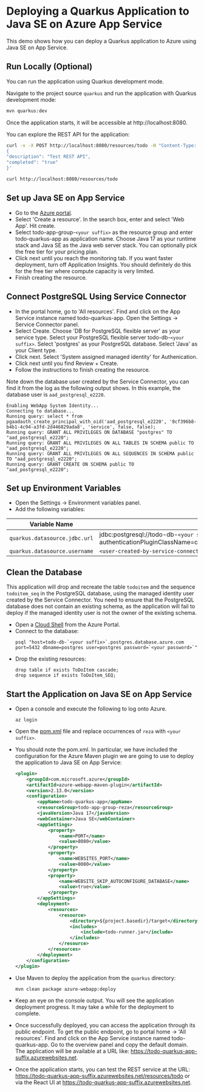 # Deploying a Quarkus Application to Java SE on Azure App Service
This demo shows how you can deploy a Quarkus application to Azure using 
Java SE on App Service.

## Run Locally (Optional)

You can run the application using Quarkus development mode.

Navigate to the project source `quarkus` and run the application with Quarkus 
development mode:

```bash
mvn quarkus:dev
```

Once the application starts, it will be accessible at http://localhost:8080.

You can explore the REST API for the application:

```bash
curl -v -X POST http://localhost:8080/resources/todo -H "Content-Type: application/json" -d '
{
"description": "Test REST API",
"completed": "true"
}'

curl http://localhost:8080/resources/todo
```

## Set up Java SE on App Service
* Go to the [Azure portal](http://portal.azure.com).
* Select 'Create a resource'. In the search box, enter and select 'Web App'. 
Hit create.
* Select todo-app-group-`<your suffix>` as the resource group and enter 
todo-quarkus-app as application name. Choose Java 17 as your 
runtime stack and Java SE as the Java web server stack. You can optionally pick the 
free tier for your pricing plan.
* Click next until you reach the monitoring tab. If you want faster deployment, 
turn off Application Insights. You should definitely do 
this for the free tier where compute capacity is very limited.
* Finish creating the resource.

## Connect PostgreSQL Using Service Connector
* In the portal home, go to 'All resources'. Find and click on the App Service 
instance named todo-quarkus-app. Open the Settings -> Service Connector panel.
* Select Create. Choose 'DB for PostgreSQL flexible server' as your service type. 
Select your PostgreSQL flexible server todo-db-`<your suffix>`. Select 'postgres' as 
your PostgreSQL database. Select 'Java' as your Client type.
* Click next. Select 'System assigned managed identity' for Authenication.
* Click next until you find Review + Create.
* Follow the instructions to finish creating the resource.

Note down the database user created by the Service Connector, you can find it from 
the log as the following output shows. In this example, the database user is 
`aad_postgresql_e2220`.

```
Enabling WebApp System Identity...
Connecting to database...
Running query: select * from pgaadauth_create_principal_with_oid('aad_postgresql_e2220', '8cf396b8-b4b1-4c94-a3fd-2d446829ada8', 'service', false, false);
Running query: GRANT ALL PRIVILEGES ON DATABASE "postgres" TO "aad_postgresql_e2220";
Running query: GRANT ALL PRIVILEGES ON ALL TABLES IN SCHEMA public TO "aad_postgresql_e2220";
Running query: GRANT ALL PRIVILEGES ON ALL SEQUENCES IN SCHEMA public TO "aad_postgresql_e2220";
Running query: GRANT CREATE ON SCHEMA public TO "aad_postgresql_e2220";
```

## Set up Environment Variables
* Open the Settings -> Environment variables panel.
* Add the following variables: 

| Variable Name | Value |
|---------------|-------|
| `quarkus.datasource.jdbc.url` | jdbc:postgresql://todo-db-`<your suffix>`.postgres.database.azure.com:5432/postgres?authenticationPluginClassName=com.azure.identity.extensions.jdbc.postgresql.AzurePostgresqlAuthenticationPlugin&sslmode=require |
| `quarkus.datasource.username` | `<user-created-by-service-connector>` |

## Clean the Database
This application will drop and recreate the table `todoitem` and the sequence 
`todoitem_seq` in the PostgreSQL database, using the managed identity user created by 
the Service Connector. You need to ensure that the PostgreSQL database does not contain an 
existing schema, as the application will fail to deploy if the managed identity user 
is not the owner of the existing schema.

* Open a [Cloud Shell](https://learn.microsoft.com/azure/cloud-shell/overview) from the Azure Portal.
* Connect to the database:
  ```
  psql "host=todo-db-`<your suffix>`.postgres.database.azure.com port=5432 dbname=postgres user=postgres password=`<your password>`"
  ```
* Drop the existing resources:
  ```
  drop table if exists ToDoItem cascade;
  drop sequence if exists ToDoItem_SEQ;
  ```

## Start the Application on Java SE on App Service
* Open a console and execute the following to log onto Azure.

	```
	az login
	```

* Open the [pom.xml](pom.xml) file and replace occurrences of `reza` 
with `<your suffix>`.
* You should note the pom.xml. In particular, we have included the configuration for 
the Azure Maven plugin we are going to use to deploy 
the application to Java SE on App Service:

    ```xml
    <plugin>
        <groupId>com.microsoft.azure</groupId>
        <artifactId>azure-webapp-maven-plugin</artifactId>
        <version>2.13.0</version>
        <configuration>
            <appName>todo-quarkus-app</appName>
            <resourceGroup>todo-app-group-reza</resourceGroup>
            <javaVersion>Java 17</javaVersion>
            <webContainer>Java SE</webContainer>
            <appSettings>
                <property>
                    <name>PORT</name>
                    <value>8080</value>
                </property>
                <property>
                    <name>WEBSITES_PORT</name>
                    <value>8080</value>
                </property>
                <property>
                    <name>WEBSITE_SKIP_AUTOCONFIGURE_DATABASE</name>
                    <value>true</value>
                </property>
            </appSettings>
            <deployment>
                <resources>
                    <resource>
                        <directory>${project.basedir}/target</directory>
                        <includes>
                            <include>todo-runner.jar</include>
                        </includes>
                    </resource>
                </resources>
            </deployment>
        </configuration>
    </plugin>
    ```

* Use Maven to deploy the application from the `quarkus` directory:

  ```
  mvn clean package azure-webapp:deploy
  ```

* Keep an eye on the console output. You will see the application deployment progress. 
It may take a while for the deployment to complete.
* Once successfully deployed, you can access the application through its public 
endpoint. To get the public endpoint, go to 
portal home -> 'All resources'. Find and click on the App Service instance named 
todo-quarkus-app. Go to the overview panel and copy the 
default domain. The application will be available at a URL 
like: https://todo-quarkus-app-suffix.azurewebsites.net.
* Once the application starts, you can test the REST service at the 
URL: https://todo-quarkus-app-suffix.azurewebsites.net/resources/todo or via 
the React UI at https://todo-quarkus-app-suffix.azurewebsites.net.

